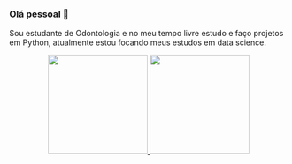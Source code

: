 ### Olá pessoal 👋

Sou estudante de Odontologia e no meu tempo livre estudo e faço projetos em Python, atualmente estou focando meus estudos em data science.

<div align="center">
  <a href="https://github.com/rafaballerini">
  <img height="180em" src="https://github-readme-stats.vercel.app/api?username=fabianojanisch&show_icons=true&theme=dracula&include_all_commits=true&count_private=true"/>
  <img height="180em" src="https://github-readme-stats.vercel.app/api/top-langs/?username=fabianojanisch&layout=compact&langs_count=5&theme=dracula"/>
</div>
